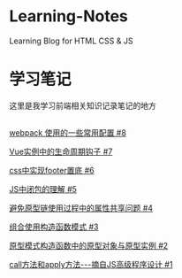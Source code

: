 # Learning-Notes
Learning Blog for HTML CSS &amp; JS
# 学习笔记
这里是我学习前端相关知识记录笔记的地方
##

[webpack 使用的一些常用配置 #8](https://github.com/codemakesense/Learning-Notes/issues/8#issue-537891534)

[Vue实例中的生命周期钩子 #7](https://github.com/codemakesense/Learning-Notes/issues/7#issue-532036352)

[css中实现footer置底 #6](https://github.com/codemakesense/Learning-Notes/issues/6#issue-530573237)

[JS中闭包的理解 #5](https://github.com/codemakesense/Learning-Notes/issues/5#issue-523868734)

[避免原型链使用过程中的属性共享问题 #4](https://github.com/codemakesense/Learning-Notes/issues/4#issue-523565618)

[组合使用构造函数模式 #3](https://github.com/codemakesense/Learning-Notes/issues/3#issue-523402499)

[原型模式构造函数中的原型对象与原型实例 #2](https://github.com/codemakesense/Learning-Notes/issues/2#issue-522914303)

[call方法和apply方法---摘自JS高级程序设计 #1](https://github.com/codemakesense/Learning-Notes/issues/1#issue-522857939)





